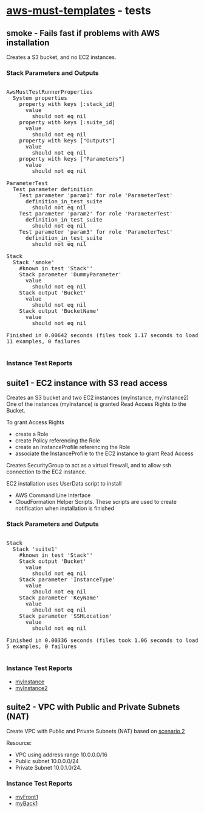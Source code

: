 # [aws-must-templates](https://github.com/jarjuk/aws-must-templates) - tests
## smoke - Fails fast if problems with AWS installation


Creates a S3 bucket, and no EC2 instances. 


### Stack Parameters and Outputs

<pre>

AwsMustTestRunnerProperties
  System properties
    property with keys [:stack_id]
      value
        should not eq nil
    property with keys [:suite_id]
      value
        should not eq nil
    property with keys ["Outputs"]
      value
        should not eq nil
    property with keys ["Parameters"]
      value
        should not eq nil

ParameterTest
  Test parameter definition
    Test parameter 'param1' for role 'ParameterTest'
      definition_in_test_suite
        should not eq nil
    Test parameter 'param2' for role 'ParameterTest'
      definition_in_test_suite
        should not eq nil
    Test parameter 'param3' for role 'ParameterTest'
      definition_in_test_suite
        should not eq nil

Stack
  Stack 'smoke'
    #known in test 'Stack''
    Stack parameter 'DummyParameter'
      value
        should not eq nil
    Stack output 'Bucket'
      value
        should not eq nil
    Stack output 'BucketName'
      value
        should not eq nil

Finished in 0.00642 seconds (files took 1.17 seconds to load)
11 examples, 0 failures

</pre>


### Instance Test Reports

## suite1 - EC2 instance with S3 read access


Creates an S3 bucket and two EC2 instances (myInstance, myInstance2)
One of the instances (myInstance) is granted Read Access Rights to the Bucket.

To grant Access Rights 

* create a Role
* create Policy referencing the Role
* create an InstanceProfile referencing the Role
* associate the InstanceProfile to the EC2 instance to grant Read Access

Creates SecurityGroup to act as a virtual firewall, and to allow ssh
connection to the EC2 instance.

EC2 installation uses UserData script to install

* AWS Command Line Interface
* CloudFormation Helper Scripts. These scripts are used to create
  notification when installation is finished


### Stack Parameters and Outputs

<pre>

Stack
  Stack 'suite1'
    #known in test 'Stack''
    Stack output 'Bucket'
      value
        should not eq nil
    Stack parameter 'InstanceType'
      value
        should not eq nil
    Stack parameter 'KeyName'
      value
        should not eq nil
    Stack parameter 'SSHLocation'
      value
        should not eq nil

Finished in 0.00336 seconds (files took 1.06 seconds to load)
5 examples, 0 failures

</pre>


### Instance Test Reports

* [myInstance](suites/suite1-myInstance.txt)
* [myInstance2](suites/suite1-myInstance2.txt)
## suite2 - VPC with Public and Private Subnets (NAT)


Create VPC with Public and Private Subnets (NAT)
based on [scenario 2](http://docs.aws.amazon.com/AmazonVPC/latest/UserGuide/VPC_Scenario2.html)

Resource:
* VPC using address range 10.0.0.0/16 
* Public subnet 10.0.0.0/24 
* Private Subnet 10.0.1.0/24.




### Instance Test Reports

* [myFront1](suites/suite2-myFront1.txt)
* [myBack1](suites/suite2-myBack1.txt)
